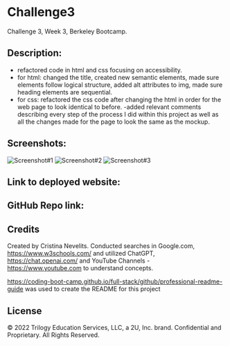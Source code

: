 # Challenge3
Challenge 3, Week 3, Berkeley Bootcamp.

## Description: 

- refactored code in html and css focusing on accessibility.
- for html: changed the title, created new semantic elements, made sure elements follow logical structure, added alt attributes to img, made sure heading elements are sequential. 
- for css: refactored the css code after changing the html in order for the web page to look identical to before.
-added relevant comments describing every step of the process I did within this project as well as all the changes made for the page to look the same as the mockup.

## Screenshots:

![Screenshot#1]()
![Screenshot#2]()
![Screenshot#3]()

## Link to deployed website: 

## GitHub Repo link: 

## Credits

Created by Cristina Nevelits. Conducted searches in Google.com, https://www.w3schools.com/ and utilized ChatGPT, https://chat.openai.com/ and YouTube Channels - https://www.youtube.com to understand concepts.

https://coding-boot-camp.github.io/full-stack/github/professional-readme-guide was used to create the README for this project

## License

© 2022 Trilogy Education Services, LLC, a 2U, Inc. brand. Confidential and Proprietary. All Rights Reserved.
